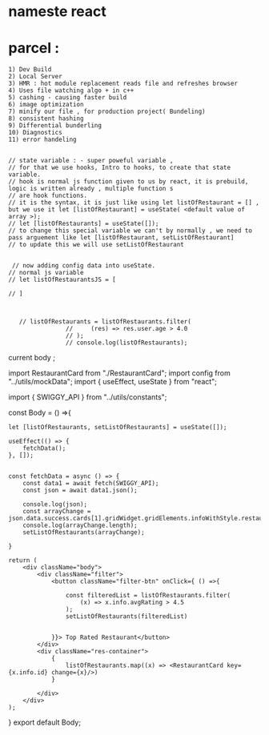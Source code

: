 # nameste react

# parcel : 
	1) Dev Build
	2) Local Server
	3) HMR : hot module replacement reads file and refreshes browser
	4) Uses file watching algo + in c++
	5) cashing - causing faster build
	6) image optimization 
	7) minify our file , for production project( Bundeling)
	8) consistent hashing
	9) Differential bunderling
    10) Diagnostics
    11) error handeling
	

    // state variable : - super poweful variable ,
    // for that we use hooks, Intro to hooks, to create that state variable.
    // hook is normal js function given to us by react, it is prebuild, logic is written already , multiple function s 
    // are hook functions.
    // it is the syntax, it is just like using let listOfRestaurant = [] , but we use it let [listOfRestaurant] = useState( <default value of array >);
    // let [listOfRestaurants] = useState([]);
    // to change this special variable we can't by normally , we need to pass arguement like let [listOfRestaurant, setListOfRestaurant]
    // to update this we will use setListOfRestaurant


	 // now adding config data into useState.
    // normal js variable 
    // let listOfRestaurantsJS = [
        
    // ]



	   // listOfRestaurants = listOfRestaurants.filter(
                    //     (res) => res.user.age > 4.0
                    // );
                    // console.log(listOfRestaurants);


current body ;


import RestaurantCard from "./RestaurantCard";
import config from "../utils/mockData";
import { useEffect, useState } from "react";

import { SWIGGY_API } from "../utils/constants";

const Body = () =>{


    let [listOfRestaurants, setListOfRestaurants] = useState([]);
    
    useEffect(() => {
        fetchData();
    }, []);


    const fetchData = async () => {
        const data1 = await fetch(SWIGGY_API);
        const json = await data1.json();
       
        console.log(json);
        const arrayChange = json.data.success.cards[1].gridWidget.gridElements.infoWithStyle.restaurants;
        console.log(arrayChange.length);
        setListOfRestaurants(arrayChange);

    }

    return (
        <div className="body">
            <div className="filter">
                <button className="filter-btn" onClick={ () =>{

                    const filteredList = listOfRestaurants.filter(
                        (x) => x.info.avgRating > 4.5
                    );
                    setListOfRestaurants(filteredList)

                 
                }}> Top Rated Restaurant</button>
            </div>
            <div className="res-container">  
                {
                    listOfRestaurants.map((x) => <RestaurantCard key={x.info.id} change={x}/>)
                }
               
            </div>
        </div>
    );
}
export default Body;